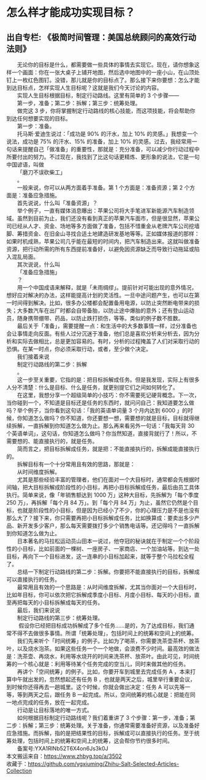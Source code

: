 # 怎么样才能成功实现目标？  
## 出自专栏: 《极简时间管理：美国总统顾问的高效行动法则》  
&emsp;&emsp;无论你的目标是什么，都需要做一些具体的事情去实现它。现在，请你想象这样一个画面：你在一张大桌子上铺开地图，然后选中地图中的一座小山，在山顶处钉上一枚红色图钉。没错，那儿就是你的目标点了。那么接下来你要想：怎么才能到达目标点，怎样实现人生目标呢？这就是我们今天讨论的内容。  
&emsp;&emsp;实现人生目标根据目标，制定行动路线。这里有简单的 3 个步骤——  
&emsp;&emsp;第一步，准备；第二步：拆解；第三步：统筹处理。  
&emsp;&emsp;做完这 3 步，你将掌握制定行动路线的核心技能，而这项技能，将会帮助你到达任何想要实现的目标。  
&emsp;&emsp;第一步：准备。  
&emsp;&emsp;托马斯·爱迪生说过：「成功是 90% 的汗水，加上 10% 的灵感。」我想变一个说法，成功是 75% 的汗水、15% 的准备，加上 10% 的灵感。过去，我经常用一句话来提醒自己「做准备」的重要性，那就是：充分准备，可以减少你行动过程中所要付出的努力。不过现在，我找到了比这句话更精炼、更形象的说法，它是一句中国谚语，叫做  
&emsp;&emsp;「磨刀不误砍柴工」  
&emsp;&emsp;。  
&emsp;&emsp;一般来说，你可以从两方面着手准备。第 1 个方面是：准备资源；第 2 个方面是：准备应急措施。  
&emsp;&emsp;首先说说，什么叫「准备资源」？  
&emsp;&emsp;举个例子，一直有媒体消息曝出：苹果公司将大手笔进军新能源汽车制造领域。虽然到目前为止，我们还没有看到真正的苹果汽车面市，但是很显然，苹果公司已经从人才、资金、场地等多方面做了准备，包括不惜重金从老牌汽车公司挖墙脚、筹措资金、在旧金山寻找合适土地建造研发基地等等。正如媒体报道的那样：如果时机成熟，苹果公司几乎能在最短的时间内，把汽车制造出来。这就叫做准备资源，把行动所需的所有东西提前准备好，以避免因资源缺乏而导致行动拖延或陷入混乱局面。  
&emsp;&emsp;其次说说，什么叫  
&emsp;&emsp;「准备应急措施」  
&emsp;&emsp;？  
&emsp;&emsp;用一个中国成语来解释，就是「未雨绸缪」。提前针对可能出现的意外情况，想好应对解决的办法，这样能提高计划的灵活性。一旦中途问题产生，也可以在第一时间得到解决。比如，很多办公楼都会配置备用电源，以防止突然断电带来的损失；大多数汽车在出厂时都会自带备胎，以防止途中爆胎的意外；还有登山运动员，随身携带绷带、药品，以防止跌打损伤，等等。类似的例子数不胜数。  
&emsp;&emsp;最后关于「准备」，需要提醒一点：和生活中的大多数事情一样，过分准备也会让事情走向反面。有些人过分沉迷于准备，他们总是喜欢分析来分析去，因为分析和实际去做相比，总是更加容易的。有时，分析的过程掩盖了人们对采取行动的恐惧。在某一时点，你必须采取行动，或者，至少做个决定。  
&emsp;&emsp;我们接着来说  
&emsp;&emsp;制定行动路线的第二步：拆解  
&emsp;&emsp;。  
&emsp;&emsp;这一步至关重要，它指的是：把目标拆解成任务。但是我发现，实际上有很多人分不清楚：什么是目标、什么是任务，就更别提它们之间如何转化了。  
&emsp;&emsp;在这里，我想分享一个超级简单的小技巧：你不需要死记硬背概念。下一次，当你碰到一个，不知道是目标还是任务的东西时，就问问自己：我知道要怎么做吗？举个例子，当你看到这句话：「我的英语单词量 3 个月内达到 6000 」的时候，你知道怎么做吗？你不知道，你还要想一想，需要想的就是目标，目标就得继续拆解，一直拆解到你知道怎么做为止。那么再来看另外一句话：「我每天背 30 个英语单词」，这句话，你知道怎么做吗？你当然知道，直接背就行了！所以，不需要想的、能直接执行的，就是任务。  
&emsp;&emsp;简而言之，把目标拆解成任务，就是把：不能直接执行的，拆解成能直接执行的。  
&emsp;&emsp;拆解目标有一个十分常用且有效的思路，那就是：  
&emsp;&emsp;从时间维度拆解。  
&emsp;&emsp;尤其是那些经验丰富的管理者，他们在面对一个大目标时，通常都会先根据时间轴，把大目标拆解成阶段性的小目标，再把小目标拆解成任务，最后由员工具体执行。简单来说，像「年销售额达到 1000 万」这种大目标，先拆解为「每个季度 250 万」，再拆解「每个月 84 万」。到「每个月 84 万」为止，虽然它仍然是个目标，也就是阶段性的小目标，但是因为已经小了不少，你的心理压力是不是也没有那么大了？接下来，你只需要再把小目标拆解成任务，比如换算成：要卖出多少产品、新开发多少客户，那么每天需要拨打多少个销售电话等。还记得吗？一直拆解到你知道怎么做为止。  
&emsp;&emsp;日本著名的马拉松运动员山田本一说过，他夺冠的秘诀就在于制定一个个阶段性的小目标，比如前面的一棵树、一座房子、一家商店、一个加油站等。到达一处目标，再向下一个目标进发，这一连串的小目标加起来，就等于整个马拉松全程了。  
&emsp;&emsp;总结一下制定行动路线的第二步：拆解。你要把不能直接执行的目标，拆解成可以直接执行的任务。  
&emsp;&emsp;最常用且有效的一个思路是：从时间维度拆解，尤其当你面对一个大目标时，比如年目标，你可以依次把它拆解成季度小目标、月度小目标、每天的小目标，直至再把每天的小目标拆解成每天的任务。  
&emsp;&emsp;最后，我们来说说  
&emsp;&emsp;制定行动路线的第三步：统筹处理。  
&emsp;&emsp; 假设你已经把目标成功拆解成了多个任务……是的，为了达成目标，我们通常不得不去做很多事情。所谓「统筹处理」，包括时间上的统筹和空间上的统筹。  
&emsp;&emsp;我们先来听个「时间统筹」的例子。比如为了喝茶，你需要洗茶壶茶杯、放茶叶，以及烧水泡茶。如果这些任务一个一个地做，会浪费不少时间。最高效的做法是：洗茶壶、再烧水，利用等水烧开的时间来洗茶杯、放茶叶。由此可见，时间统筹的一个核心就是：利用等待某个任务完成的空当儿，同时来做其他的任务。  
&emsp;&emsp;再讲个「空间统筹」的例子。比如，你要开车到城里去完成任务 A ，本来打算中午就出发的，忽然想起还有任务 B ，也就是两天之后，城里举行重要会议，到时候你还得再去一趟城里。这个时候，你就会做出决定：任务 A 可以先等一等，等到两天之后，跟任务 B 一起完成。所以，空间统筹的核心就是：把能在同一地点完成的任务，放在一起完成。  
&emsp;&emsp;行动是让目标落地的唯一方式。  
&emsp;&emsp;如何根据目标制定行动路线呢？我们着重讲了 3 个步骤：第一步，准备；第二步：拆解；第三步：统筹处理。关于准备，你通常需要准备好资源，以及准备好应急措施。而拆解，指的是把结果性的目标，拆解成可以直接执行的任务。至于统筹处理，包括时间上的统筹和空间上的统筹，这会帮你节约很多时间。  
&emsp;&emsp;备案号:YXA1RlNb52T6X4on6Js3k0J  
本文搬运来自：https://www.zhbyg.top/a/3502  
 收藏于：https://github.com/ygxiuming/Zhihu-Salt-Selected-Articles-Collection